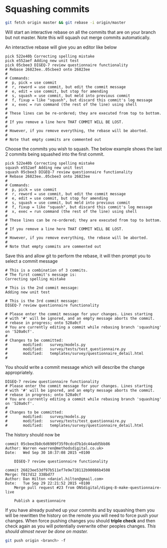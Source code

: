 # Squashing commits 

```bash
git fetch origin master && git rebase -i origin/master
```
Will start an interactive rebase on all the commits that are on your branch but not master. Note this will squash out merge commits automatically.

An interactive rebase will give you an editor like below

```
pick 522e40b Correcting spelling mistake
pick e552aef Adding new unit test
pick 05cbee3 DIGEQ-7 review questionnaire functionality
# Rebase 26823ee..05cbee3 onto 26823ee
#
# Commands:
#  p, pick = use commit
#  r, reword = use commit, but edit the commit message
#  e, edit = use commit, but stop for amending
#  s, squash = use commit, but meld into previous commit
#  f, fixup = like "squash", but discard this commit's log message
#  x, exec = run command (the rest of the line) using shell
#
# These lines can be re-ordered; they are executed from top to bottom.
#
# If you remove a line here THAT COMMIT WILL BE LOST.
#
# However, if you remove everything, the rebase will be aborted.
#
# Note that empty commits are commented out
```
Choose the commits you wish to squash. The below example shows the last 2 commits being squashed into the first commit.

```
pick 522e40b Correcting spelling mistake
squash e552aef Adding new unit test
squash 05cbee3 DIGEQ-7 review questionnaire functionality
# Rebase 26823ee..05cbee3 onto 26823ee
#
# Commands:
#  p, pick = use commit
#  r, reword = use commit, but edit the commit message
#  e, edit = use commit, but stop for amending
#  s, squash = use commit, but meld into previous commit
#  f, fixup = like "squash", but discard this commit's log message
#  x, exec = run command (the rest of the line) using shell
#
# These lines can be re-ordered; they are executed from top to bottom.
#
# If you remove a line here THAT COMMIT WILL BE LOST.
#
# However, if you remove everything, the rebase will be aborted.
#
# Note that empty commits are commented out
```
Save this and allow git to perform the rebase, it will then prompt you to select a commit message

```
# This is a combination of 3 commits.
# The first commit's message is:
Correcting spelling mistake

# This is the 2nd commit message:
Adding new unit test

# This is the 3rd commit message:
DIGEQ-7 review questionnaire functionality

# Please enter the commit message for your changes. Lines starting
# with '#' will be ignored, and an empty message aborts the commit.
# rebase in progress; onto 520a0cf
# You are currently editing a commit while rebasing branch 'squashing' on '520a0cf'.
#
# Changes to be committed:
#       modified:   survey/models.py
#       modified:   survey/tests/test_questionnaire.py
#       modified:   templates/survey/questionnaire_detail.html
#
```
You should write a commit message which will describe the change appropriately.

```
DIGEQ-7 review questionnaire functionality
# Please enter the commit message for your changes. Lines starting
# with '#' will be ignored, and an empty message aborts the commit.
# rebase in progress; onto 520a0cf
# You are currently editing a commit while rebasing branch 'squashing' on '520a0cf'.
#
# Changes to be committed:
#       modified:   survey/models.py
#       modified:   survey/tests/test_questionnaire.py
#       modified:   templates/survey/questionnaire_detail.html
```
The history should now be

```
commit 05cbee3b8c6d6909f35f0cdcd7b1dc44add5bb86
Author: Warren <warren@methodsdigital.co.uk>
Date:   Wed Sep 30 10:37:08 2015 +0100

    DIGEQ-7 review questionnaire functionality

commit 26823ee53df97b511ef7e9e728112b90086b4508
Merge: f017d12 338bd77
Author: Dan Hilton <daniel.hilton@gmail.com>
Date:   Tue Sep 29 22:21:52 2015 +0100
    Merge pull request #23 from ONSdigital/digeq-8-make-questionnaire-live

    Publish a questionnaire

```

If you have already pushed up your commits and by squashing them you will be rewritten the history on the remote you will need to force push your changes. When force pushing changes you should **triple check** and then check again as you will potentially overwrite other peoples changes. *This should almost never be done on master.*

```bash
git push origin <branch> -f
```
